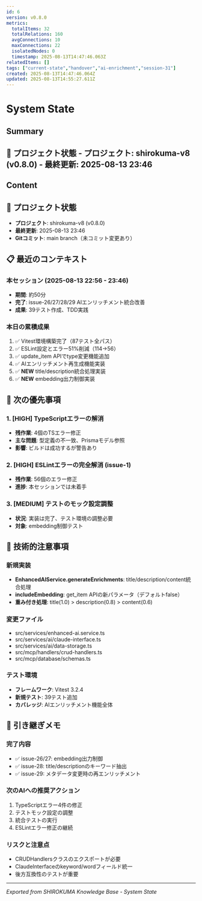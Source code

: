 ```yaml
---
id: 6
version: v0.8.0
metrics:
  totalItems: 32
  totalRelations: 160
  avgConnections: 10
  maxConnections: 22
  isolatedNodes: 0
  timestamp: 2025-08-13T14:47:46.063Z
relatedItems: []
tags: ["current-state","handover","ai-enrichment","session-31"]
created: 2025-08-13T14:47:46.064Z
updated: 2025-08-13T14:55:27.611Z
---
```


# System State

## Summary

## 📍 プロジェクト状態 - **プロジェクト**: shirokuma-v8 (v0.8.0) - **最終更新**: 2025-08-13 23:46

## Content

## 📍 プロジェクト状態
- **プロジェクト**: shirokuma-v8 (v0.8.0)
- **最終更新**: 2025-08-13 23:46
- **Gitコミット**: main branch（未コミット変更あり）

## 📋 最近のコンテキスト

### 本セッション (2025-08-13 22:56 - 23:46)
- **期間**: 約50分
- **完了**: issue-26/27/28/29 AIエンリッチメント統合改善
- **成果**: 39テスト作成、TDD実践

### 本日の累積成果
1. ✅ Vitest環境構築完了（87テスト全パス）
2. ✅ ESLint設定とエラー51%削減（114→56）
3. ✅ update_item APIでtype変更機能追加
4. ✅ AIエンリッチメント再生成機能実装
5. ✅ **NEW** title/description統合処理実装
6. ✅ **NEW** embedding出力制御実装

## 🎯 次の優先事項

### 1. [HIGH] TypeScriptエラーの解消
- **残作業**: 4個のTSエラー修正
- **主な問題**: 型定義の不一致、Prismaモデル参照
- **影響**: ビルドは成功するが警告あり

### 2. [HIGH] ESLintエラーの完全解消 (issue-1)
- **残作業**: 56個のエラー修正
- **進捗**: 本セッションでは未着手

### 3. [MEDIUM] テストのモック設定調整
- **状況**: 実装は完了、テスト環境の調整必要
- **対象**: embedding制御テスト

## 🔧 技術的注意事項

### 新規実装
- **EnhancedAIService.generateEnrichments**: title/description/content統合処理
- **includeEmbedding**: get_item APIの新パラメータ（デフォルトfalse）
- **重み付き処理**: title(1.0) > description(0.8) > content(0.6)

### 変更ファイル
- src/services/enhanced-ai.service.ts
- src/services/ai/claude-interface.ts
- src/services/ai/data-storage.ts
- src/mcp/handlers/crud-handlers.ts
- src/mcp/database/schemas.ts

### テスト環境
- **フレームワーク**: Vitest 3.2.4
- **新規テスト**: 39テスト追加
- **カバレッジ**: AIエンリッチメント機能全体

## 📝 引き継ぎメモ

### 完了内容
- ✅ issue-26/27: embedding出力制御
- ✅ issue-28: title/descriptionのキーワード抽出
- ✅ issue-29: メタデータ変更時の再エンリッチメント

### 次のAIへの推奨アクション
1. TypeScriptエラー4件の修正
2. テストモック設定の調整
3. 統合テストの実行
4. ESLintエラー修正の継続

### リスクと注意点
- CRUDHandlersクラスのエクスポートが必要
- ClaudeInterfaceのkeyword/wordフィールド統一
- 後方互換性のテストが重要

---
*Exported from SHIROKUMA Knowledge Base - System State*
